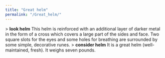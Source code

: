 ```yaml
---
title: "Great helm"
permalink: "/Great_helm/"
---
```


\> **look helm**
This helm is reinforced with an additional layer of darker metal in the
form of
a cross which covers a large part of the sides and face. Two square
slots for
the eyes and some holes for breathing are surrounded by some simple,
decorative
runes.
\> **consider helm**
It is a great helm (well-maintained, fresh).
It weighs seven pounds.